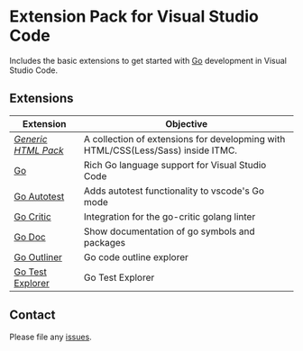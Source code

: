 # Extension Pack for Visual Studio Code

Includes the basic extensions to get started with [Go](https://golang.org/) development in Visual Studio Code.

## Extensions

Extension | Objective
--------- | ---------
*[Generic HTML Pack](https://marketplace.visualstudio.com/items?itemName=itmcdev.html-extension-pack)* | A collection of extensions for developming with HTML/CSS(Less/Sass) inside ITMC.
[Go](https://marketplace.visualstudio.com/items?itemName=golang.Go) | Rich Go language support for Visual Studio Code
[Go Autotest](https://marketplace.visualstudio.com/items?itemName=windmilleng.vscode-go-autotest) | Adds autotest functionality to vscode's Go mode
[Go Critic](https://marketplace.visualstudio.com/items?itemName=neverik.go-critic) | Integration for the go-critic golang linter
[Go Doc](https://marketplace.visualstudio.com/items?itemName=msyrus.go-doc) | Show documentation of go symbols and packages
[Go Outliner](https://marketplace.visualstudio.com/items?itemName=766b.go-outliner) | Go code outline explorer
[Go Test Explorer](https://marketplace.visualstudio.com/items?itemName=premparihar.gotestexplorer) | Go Test Explorer

## Contact

Please file any [issues](https://github.com/itmcdev/vscode-extensions/issues).